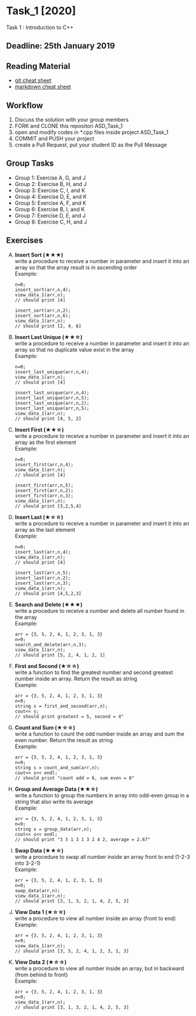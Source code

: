 # Task_1 [2020]
Task 1 : Introduction to C++
## Deadline: 25th January 2019

## Reading Material
* [git cheat sheet](https://education.github.com/git-cheat-sheet-education.pdf)
* [markdown cheat sheet](https://enterprise.github.com/downloads/en/markdown-cheatsheet.pdf)

## Workflow
1. Discuss the solution with your group members
2. FORK and CLONE this repositori ASD_Task_1
3. open and modify codes in *.cpp files inside project ASD_Task_1
4. COMMIT and PUSH your project
5. create a Pull Request, put your student ID as the Pull Message

## Group Tasks
* Group 1: Exercise A, G, and J
* Group 2: Exercise B, H, and J
* Group 3: Exercise C, I, and K
* Group 4: Exercise D, E, and K
* Group 5: Exercise A, F, and K
* Group 6: Exercise B, I, and K
* Group 7: Exercise D, E, and J
* Group 8: Exercise C, H, and J

## Exercises
<ol type="A">
<li><b>Insert Sort (★★★)</b><br>
	write a procedure to receive a number in parameter and insert it into an array so that the array result is in ascending order<br>
	Example:
	
```
n=0;
insert_sort(arr,n,4);
view_data_1(arr,n);
// should print [4]

insert_sort(arr,n,2);
insert_sort(arr,n,6);
view_data_1(arr,n);
// should print [2, 4, 6]
```
</li>
<li><b>Insert Last Unique (★★☆)</b><br>
	write a procedure to receive a number in parameter and insert it into an array so that no duplicate value exist in the array<br>
	Example:
	
```
n=0;
insert_last_unique(arr,n,4);
view_data_1(arr,n);
// should print [4]

insert_last_unique(arr,n,4);
insert_last_unique(arr,n,5);
insert_last_unique(arr,n,2);
insert_last_unique(arr,n,5);
view_data_1(arr,n);
// should print [4, 5, 2]
```

</li>
<li><b>Insert First (★★☆)</b><br>
	write a procedure to receive a number in parameter and insert it into an array as the first element<br>
	Example:
	
```
n=0;
insert_first(arr,n,4);
view_data_1(arr,n);
// should print [4]

insert_first(arr,n,5);
insert_first(arr,n,2);
insert_first(arr,n,3);
view_data_1(arr,n);
// should print [3,2,5,4]
```


</li>
<li><b>Insert Last (★☆☆)</b><br>
	write a procedure to receive a number in parameter and insert it into an array as the last element<br>
	Example:
	
```
n=0;
insert_last(arr,n,4);
view_data_1(arr,n);
// should print [4]

insert_last(arr,n,5);
insert_last(arr,n,2);
insert_last(arr,n,3);
view_data_1(arr,n);
// should print [4,5,2,3]
```

</li>
<li><b> Search and Delete (★★★)</b><br>
	write a procedure to receive a number and delete all number found in the array<br>
	Example:
	
```
arr = {3, 5, 2, 4, 1, 2, 3, 1, 3}
n=9;
search_and_delete(arr,n,3);
view_data_1(arr,n);
// should print [5, 2, 4, 1, 2, 1]
```


</li>
<li><b> First and Second (★☆☆)</b><br>
	write a function to find the greatest number and second greatest number inside an array. Return the result as string<br>
	Example:
	
```
arr = {3, 5, 2, 4, 1, 2, 3, 1, 3}
n=9;
string s = first_and_second(arr,n);
cout<< s;
// should print greatest = 5, second = 4"
```


</li>
<li><b>Count and Sum (★☆☆)</b><br>
	write a function to count the odd number inside an array and sum the even number. Return the result as string<br>
	Example:
	
```
arr = {3, 5, 2, 4, 1, 2, 3, 1, 3}
n=9;
string s = count_and_sum(arr,n);
cout<< s<< endl;
// should print "count odd = 6, sum even = 8"
```


</li>
<li><b>Group and Average Data (★★☆)</b><br>
	write a function to group the numbers in array into odd-even group in a string that also write its average<br>
	Example:
	
```
arr = {3, 5, 2, 4, 1, 2, 3, 1, 3}
n=9;
string s = group_data(arr,n);
cout<< s<< endl;
// should print "3 5 1 3 1 3 2 4 2, average = 2.67"
```


</li>
<li><b>Swap Data (★★☆)</b><br>
	write a procedure to swap all number inside an array front to end (1-2-3 into 3-2-1)<br>
	Example:
	
```
arr = {3, 5, 2, 4, 1, 2, 3, 1, 3}
n=9;
swap_data(arr,n);
view_data_1(arr,n);
// should print [3, 1, 3, 2, 1, 4, 2, 5, 3]
```


</li>
<li><b> View Data 1 (★☆☆)</b><br>
	write a procedure to view all number inside an array (front to end)<br>
	Example:
	
```
arr = {3, 5, 2, 4, 1, 2, 3, 1, 3}
n=9;
view_data_1(arr,n);
// should print [3, 5, 2, 4, 1, 2, 3, 1, 3]
```


</li>
<li><b>View Data 2 (★☆☆)</b><br>
	write a procedure to view all number inside an array, but in backward (from behind to front)<br>
	Example:
	
```
arr = {3, 5, 2, 4, 1, 2, 3, 1, 3}
n=9;
view_data_1(arr,n);
// should print [3, 1, 3, 2, 1, 4, 2, 5, 3]
```
	
</li>
</ol>
